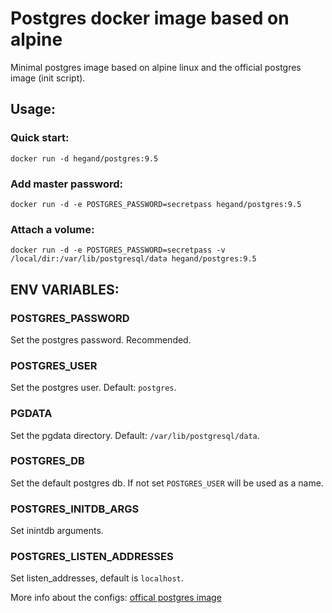 # Postgres docker image based on alpine

Minimal postgres image based on alpine linux and the official postgres image (init script).

## Usage:

### Quick start:

`docker run -d hegand/postgres:9.5`

### Add master password:

`docker run -d -e POSTGRES_PASSWORD=secretpass hegand/postgres:9.5`

### Attach a volume:

`docker run -d -e POSTGRES_PASSWORD=secretpass -v /local/dir:/var/lib/postgresql/data hegand/postgres:9.5`

## ENV VARIABLES:
### POSTGRES_PASSWORD
Set the postgres password. Recommended.

### POSTGRES_USER
Set the postgres user. Default: `postgres`.

### PGDATA
Set the pgdata directory. Default: `/var/lib/postgresql/data`.

### POSTGRES_DB
Set the default postgres db. If not set `POSTGRES_USER` will be used as a name.

### POSTGRES_INITDB_ARGS
Set inintdb arguments.

### POSTGRES_LISTEN_ADDRESSES
Set listen_addresses, default is `localhost`.

More info about the configs: [offical postgres image](https://hub.docker.com/_/postgres/)
